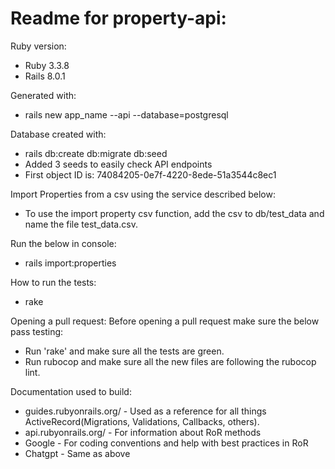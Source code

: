 # Readme for property-api:
 
Ruby version:
* Ruby 3.3.8
* Rails 8.0.1

Generated with:
* rails new app_name --api --database=postgresql

Database created with:
* rails db:create db:migrate db:seed
* Added 3 seeds to easily check API endpoints
* First object ID is: 74084205-0e7f-4220-8ede-51a3544c8ec1

Import Properties from a csv using the service described below:
* To use the import property csv function, add the csv to db/test_data and name the file test_data.csv.

Run the below in console:
* rails import:properties

How to run the tests:
* rake

Opening a pull request:
Before opening a pull request make sure the below pass testing:  
  * Run 'rake' and make sure all the tests are green.
  * Run rubocop and make sure all the new files are following the rubocop lint.

Documentation used to build:

* guides.rubyonrails.org/ - Used as a reference for all things ActiveRecord(Migrations, Validations, Callbacks, others).
* api.rubyonrails.org/ - For information about RoR methods
* Google - For coding conventions and help with best practices in RoR
* Chatgpt - Same as above






